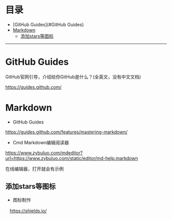 # 目录
 - [GitHub Guides](#GitHub Guides)
 - [Markdown](#Markdown)
    - [添加stars等图标](#添加stars等图标)

---
# GitHub Guides
 GitHub官网引导，介绍给你GitHub是什么？(全英文，没有中文文档)

 https://guides.github.com/

# Markdown
 - GitHub Guides

 https://guides.github.com/features/mastering-markdown/

 - Cmd Markdown编辑阅读器

 https://www.zybuluo.com/mdeditor?url=https://www.zybuluo.com/static/editor/md-help.markdown

 在线编辑器，打开就会有示例

## 添加stars等图标

 - 图标制作　

　https://shields.io/

